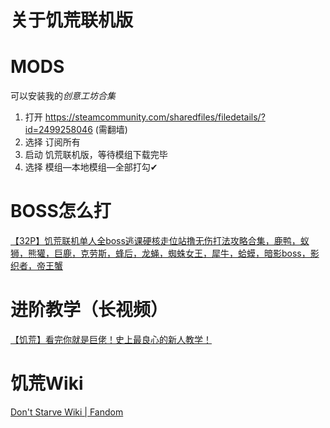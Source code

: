 # 关于饥荒联机版
# MODS
可以安装我的*创意工坊合集*
1. 打开 https://steamcommunity.com/sharedfiles/filedetails/?id=2499258046 (需翻墙)
2. 选择 订阅所有
3. 启动 饥荒联机版，等待模组下载完毕
4. 选择 模组—本地模组—全部打勾✔

# BOSS怎么打
[【32P】饥荒联机单人全boss逃课硬核走位站撸无伤打法攻略合集，鹿鸭，蚁狮，熊獾，巨鹿，克劳斯，蜂后，龙蝇，蜘蛛女王，犀牛，蛤蟆，暗影boss，影织者，帝王蟹](https://www.bilibili.com/video/BV1qj411f7FP)

# 进阶教学（长视频）
[【饥荒】看完你就是巨佬！史上最良心的新人教学！](https://www.bilibili.com/video/BV1yK4y1976V)

# 饥荒Wiki
[Don't Starve Wiki | Fandom](https://dontstarve.fandom.com/)